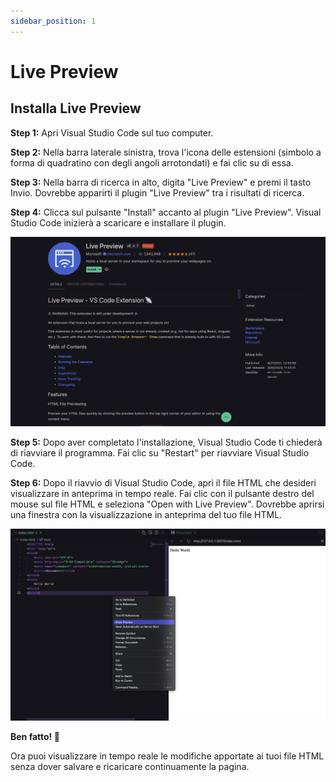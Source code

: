 ```yaml
---
sidebar_position: 1
---
```


# Live Preview

## Installa Live Preview 

**Step 1:** Apri Visual Studio Code sul tuo computer.

**Step 2:** Nella barra laterale sinistra, trova l'icona delle estensioni (simbolo a forma di quadratino con degli angoli arrotondati) e fai clic su di essa.

**Step 3:** Nella barra di ricerca in alto, digita "Live Preview" e premi il tasto Invio. Dovrebbe apparirti il plugin "Live Preview" tra i risultati di ricerca.

**Step 4:** Clicca sul pulsante "Install" accanto al plugin "Live Preview". Visual Studio Code inizierà a scaricare e installare il plugin.

![Live Preview Extension](./img/live-preview.png)

**Step 5:** Dopo aver completato l'installazione, Visual Studio Code ti chiederà di riavviare il programma. Fai clic su "Restart" per riavviare Visual Studio Code.

**Step 6:** Dopo il riavvio di Visual Studio Code, apri il file HTML che desideri visualizzare in anteprima in tempo reale. Fai clic con il pulsante destro del mouse sul file HTML e seleziona "Open with Live Preview". Dovrebbe aprirsi una finestra con la visualizzazione in anteprima del tuo file HTML.

![Live Preview](./img/livepreview-installed.png)


**Ben fatto! 🎉** 

Ora puoi visualizzare in tempo reale le modifiche apportate ai tuoi file HTML senza dover salvare e ricaricare continuamente la pagina.



